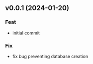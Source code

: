 ## v0.0.1 (2024-01-20)

### Feat

- initial commit

### Fix

- fix bug preventing database creation
